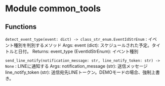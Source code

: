 Module common_tools
===================

Functions
---------

`detect_event_type(event: dict) ‑> class_str_enum.EventIdStrEnum`
:   イベント種別を判別するメソッド
    Args:
        event (dict): スケジュールされた予定。タイトルと日付。
    Returns:
        event_type (EventIdStrEnum): イベント種別

`send_line_notify(notification_message: str, line_notify_token: str) ‑> None`
:   LINEに通知する
    Args:
        notification_message (str): 送信メッセージ
        line_notify_token (str): 送信宛先LINEトークン。DEMOモードの場合、強制上書き。